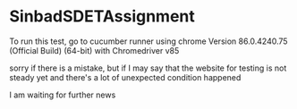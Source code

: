 # SinbadSDETAssignment
To run this test, go to cucumber runner
using chrome Version 86.0.4240.75 (Official Build) (64-bit) with Chromedriver v85

sorry if there is a mistake, but if I may say that the website for testing is not steady yet and there's a lot of unexpected condition happened

I am waiting for further news
